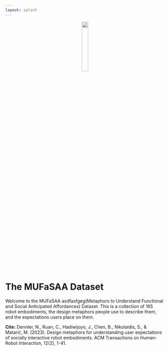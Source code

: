 ```yaml
---
layout: splash
---
```

<div style="text-align:center;"><img src="{{ site.baseurl }}/assets/images/logo.jpg" style="width:20%;"></div>

# The MUFaSAA Dataset
Welcome to the MUFaSAA asdfasfgeg(Metaphors to Understand Functional and Social Anticipated Affordances) Dataset. This is a collection of 165 robot embodiments, the design metaphors people use to describe them, and the expectations users place on them.

**Cite:** Dennler, N., Ruan, C., Hadiwijoyo, J., Chen, B., Nikolaidis, S., & Matarić, M. (2023). Design metaphors for understanding user expectations of socially interactive robot embodiments. ACM Transactions on Human-Robot Interaction, 12(2), 1-41.
